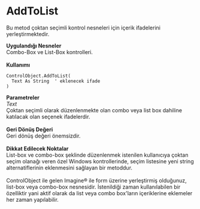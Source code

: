 # AddToList

Bu metod çoktan seçimli kontrol nesneleri için içerik ifadelerini yerleştirmektedir.

**Uygulandığı Nesneler**\
Combo-Box ve List-Box kontrolleri.\
\
**Kullanımı**

```
ControlObject.AddToList(
  Text As String  ' eklenecek ifade
)
```

**Parametreler**\
_Text_\
Çoktan seçimli olarak düzenlenmekte olan combo veya list box dahiline katılacak olan seçenek ifadelerdir.\
\
**Geri Dönüş Değeri**\
Geri dönüş değeri önemsizdir.\
\
**Dikkat Edilecek Noktalar**\
List-box ve combo-box şeklinde düzenlenmek istenilen kullanıcıya çoktan seçim olanağı veren özel Windows kontrollerinde, seçim listesine yeni string alternatiflerinin eklenmesini sağlayan bir metoddur.\
\
ControlObject ile gelen Imagine® ile form üzerine yerleştirmiş olduğunuz, list-box veya combo-box nesnesidir. İstenildiği zaman kullanılabilen bir özelliktir yani aktif olarak da list veya combo box'ların içeriklerine eklemeler her zaman yapılabilir.
